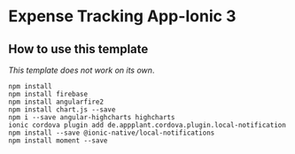 
# Expense Tracking App-Ionic 3
## How to use this template

*This template does not work on its own*. 
```
npm install
npm install firebase
npm install angularfire2
npm install chart.js --save
npm i --save angular-highcharts highcharts
ionic cordova plugin add de.appplant.cordova.plugin.local-notification
npm install --save @ionic-native/local-notifications
npm install moment --save

```